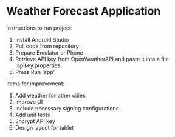 # Weather Forecast Application

Instructions to run project:
1. Install Android Studio
2. Pull code from repository
3. Prepare Emulator or Phone
4. Retrieve API key from OpenWeatherAPI and paste it into a file 'apikey.properties'
3. Press Run 'app'

Items for improvement:
1. Add weather for other cities
2. Improve UI
3. Include necessary signing configurations
4. Add unit tests
5. Encrypt API key
6. Design layout for tablet
